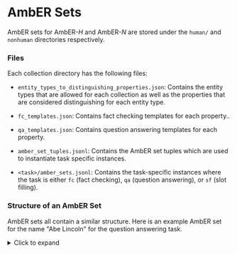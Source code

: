 # AmbER Sets
AmbER sets for AmbER-*H* and AmbER-*N* are stored under the `human/` and `nonhuman` directories respectively. 

### Files
Each collection directory has the following files:
* `entity_types_to_distinguishing_properties.json`: Contains the entity types that are allowed for each collection as well as the properties that are considered distinguishing for each entity type. 

* `fc_templates.json`: Contains fact checking templates for each property..

* `qa_templates.json`: Contains question answering templates for each property.

* `amber_set_tuples.jsonl`: Contains the AmbER set tuples which are used to instantiate task specific instances.

* `<task>/amber_sets.jsonl`: Contains the task-specific instances where the task is either `fc` (fact checking), `qa` (question answering), or `sf` (slot filling).


### Structure of an AmbER Set
AmbER sets all contain a similar structure. 
Here is an example AmbER set for the name "Abe Lincoln" for the question answering task.

<details>
<summary>Click to expand</summary>
```JSON
{
    "name": "Abe Lincoln",
    "qids": {
        "Q91": {
            "is_head": true,
            "popularity": 5.1942478558575464,
            "wikipedia": [
                {
                    "wikipedia_id": "307",
                    "title": "Abraham Lincoln"
                },
                {
                    "wikipedia_id": "42390831",
                    "title": "Abraham Lincoln's Life"
                }
            ],
            "queries": [
                {
                    "id": "6981ec17f0438a7cc94fff740cc9bb23=f12393b7ba0631871ea7126dd5127772",
                    "input": "Which battle did Abe Lincoln fight in?",
                    "output": {
                        "answer": [
                            "Black Hawk War",
                            "American Civil War",
                            "American Civil War",
                            "Civil War",
                            "The Civil War",
                            "U.S. Civil War",
                            "US Civil War",
                            "United States Civil War",
                            "War Between the States",
                            "War of the Rebellion"
                        ],
                        "provenance": [
                            {
                                "wikipedia_id": "307",
                                "title": "Abraham Lincoln"
                            }
                        ],
                        "meta": {
                            "values": [
                                "Black Hawk War",
                                "American Civil War",
                                "American Civil War",
                                "Civil War",
                                "The Civil War",
                                "U.S. Civil War",
                                "US Civil War",
                                "United States Civil War",
                                "War Between the States",
                                "War of the Rebellion"
                            ],
                            "additional_values": []
                        }
                    },
                    "meta": {
                        "pid": "P607"
                    }
                }
            ]
        },
        "Q4666410": {
            "is_head": false,
            "popularity": 1.7781512503836436,
            "wikipedia": [
                {
                    "wikipedia_id": "17039796",
                    "title": "Abe Lincoln (musician)"
                }
            ],
            "queries": [
                {
                    "id": "edf1ff070a3cbd5fdee738262db8e740=44a67ee4dd88179d1147102e9753a5fa",
                    "input": "What musical instrument does Abe Lincoln play?",
                    "output": {
                        "answer": [
                            "trombone",
                            "slide trombone",
                            "tenor trombone",
                            "valve trombone"
                        ],
                        "provenance": [
                            {
                                "wikipedia_id": "17039796",
                                "title": "Abe Lincoln (musician)"
                            }
                        ],
                        "meta": {
                            "values": [
                                "trombone",
                                "slide trombone",
                                "tenor trombone",
                                "valve trombone"
                            ],
                            "additional_values": []
                        }
                    },
                    "meta": {
                        "pid": "P1303"
                    }
                }
            ]
        }
    }
}
```
</details>